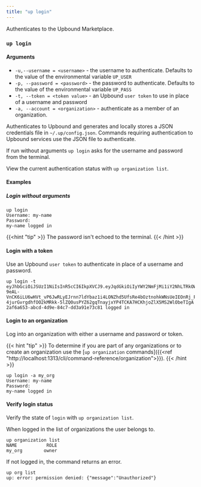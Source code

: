```yaml
---
title: "up login"
---
```


Authenticates to the Upbound Marketplace.

### `up login`

<!-- omit in toc -->
#### Arguments
* `-u,--username = <username>` - the username to authenticate. Defaults to the value of the environmental variable `UP_USER`
* `-p, --password = <password>` - the password to authenticate. Defaults to the value of the environmental variable `UP_PASS`
* `-t, --token = <token value>` - an Upbound `user token` to use in place of a username and password
* `-a, --account = <organization>` - authenticate as a member of an organization.

Authenticates to Upbound and generates and locally stores a JSON credentials file in `~/.up/config.json`. 
Commands requiring authentication to Upbound services use the JSON file to authenticate.

If run without arguments `up login` asks for the username and password from the terminal.

View the current authentication status with `up organization list`.


#### Examples

##### Login without arguments
```shell
up login
Username: my-name
Password:
my-name logged in
```
{{<hint "tip" >}}
The password isn't echoed to the terminal.
{{< /hint >}}

#### Login with a token
Use an Upbound `user token` to authenticate in place of a username and password. 

```shell
up login -t eyJhbGciOiJSUzI1NiIsInR5cCI6IkpXVCJ9.eyJqdGkiOiIyYWY2NmFjMi1iY2NhLTRkOWUtODRjNy1kZDJhOTFlNzNjODEiLCJzdWIiOiJ1c2VyfDE0NjMifQ.EEk1Ukei$fkhKKx2yQKeq0pIs3dnjkbOvvjD22_osdKXntGE39G8CsrORO0XT7w300Apw1HW8f21GyGAeO0ilxW6B8efKAqILd0V4-9eAL-VnCK6iLU6wHVt_vP6JwRLyEJrnn7ldYbaz1i4LONZhd5UfsRe4bOztnohkWNsUeIEOnRj_PBntGA5o1VQEyv4kwOS5vp5aVNF9zYWyW7RFKjpmgPdDqLQ_SSKrqmUQPXW4X886lfNWsgtdcTthoo3NEiKPDfrpSh1ZW-4jurGvrgdhfOO2kMRkk-5lZQ0usPYZ62gqTnayjxYP4TCKA7HCKhjoZlX5MS2WlObeTIgA
2af6a653-abcd-4d9e-84c7-dd3a91e73c81 logged in
```

#### Login to an organization
Log into an organization with either a username and password or token. 

{{< hint "tip" >}}
To determine if you are part of any organizations or to create an organization use the [`up organization` commands]({{<ref "http://localhost:1313/cli/command-reference/organization">}}).
{{< /hint >}}

```shell
up login -a my_org
Username: my-name
Password:
my-name logged in
```

#### Verify login status
Verify the state of `login` with `up organization list`.

When logged in the list of organizations the user belongs to.

```shell
up organization list
NAME           ROLE
my_org        owner
```

If not logged in, the command returns an error.
```shell
up org list
up: error: permission denied: {"message":"Unauthorized"}
```